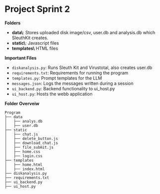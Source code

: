 # Project Sprint 2

**Folders**
- **data\\**: Stores uploaded disk image/csv, user.db and analysis.db which SleuthKit creates.
- **static\\**: Javascript files
- **templates\\** HTML files

**Important Files**
- `diskanalysis.py`: Runs Sleuth Kit and Virustotal, also creates user.db
- `requirements.txt`: Requirements for running the program
- `templates.py`: Prompt templates for the LLM
- `messages.json`: Logs the messages written during a session
- `ui_backend.py`: Backend functionality to ui_host.py
- `ui_host.py`: Hosts the webb application 

**Folder Overveiw**
```
Program
├── data
│   ├── analys.db
│   ├── user.db
├── static
│   ├── chat.js
│   ├── delete_button.js
│   ├── download_chat.js
│   ├── file_submit.js
│   ├── home.css
│   ├── login.css
├── templates
│   ├── home.html
│   ├── index.html
├── diskanalysis.py
├── requirements.txt
├── ui_backend.py
├── ui_host.py
```
